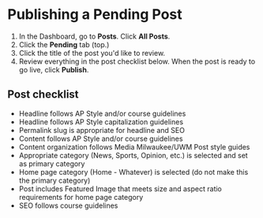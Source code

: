 # Publishing a Pending Post

1. In the Dashboard, go to **Posts**. Click **All Posts**. 
2. Click the **Pending** tab \(top.\)
3. Click the title of the post you'd like to review.
4. Review everything in the post checklist below. When the post is ready to go live, click **Publish**.

## Post checklist

* Headline follows AP Style and/or course guidelines
* Headline follows AP Style capitalization guidelines 
* Permalink slug is appropriate for headline and SEO 
* Content follows AP Style and/or course guidelines
* Content organization follows Media Milwaukee/UWM Post style guides
* Appropriate category \(News, Sports, Opinion, etc.\) is selected and set as primary category
* Home page category \(Home - Whatever\) is selected \(do not make this the primary category\)
* Post includes Featured Image that meets size and aspect ratio requirements for home page category
* SEO follows course guidelines



